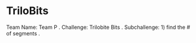 # TriloBits

Team Name: Team P . 
Challenge: Trilobite Bits . 
Subchallenge: 1) find the # of segments . 
